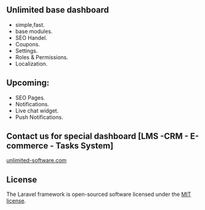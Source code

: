 ## Unlimited base dashboard

- simple,fast.
- base modules.
- SEO Handel.
- Coupons.
- Settings.
- Roles & Permissions.
- Localization.

## Upcoming:
- SEO Pages.
- Notifications.
- Live chat widget.
- Push Notifications.

## Contact us for special dashboard [LMS -CRM - E-commerce - Tasks System]

[unlimited-software.com](https://unlimited-software.com/)


## License

The Laravel framework is open-sourced software licensed under the [MIT license](https://opensource.org/licenses/MIT).
